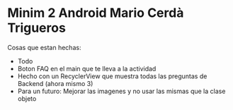 # Minim 2 Android Mario Cerdà Trigueros  
Cosas que estan hechas:
* Todo
* Boton FAQ en el main que te lleva a la actividad
* Hecho con un RecyclerView que muestra todas las preguntas de Backend (ahora mismo 3)
* Para un futuro: Mejorar las imagenes y no usar las mismas que la clase objeto
